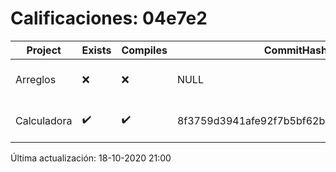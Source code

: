 # Calificaciones: 04e7e2
|Project|Exists|Compiles|CommitHash|CommitDate|CheckDate|Comments|
|-|-|-|-|-|-|-|
|Arreglos|❌|❌|NULL|NULL|18-10-2020 21:00:33|No se encontró el archivo en PracticasComputacionI/Arreglos/Arreglos.cpp|
|Calculadora|✔️|✔️|8f3759d3941afe92f7b5bf62ba6440d44ef454cf|14-10-2020 23:12:07|15-10-2020 21:24:12|nan|

Última actualización: 18-10-2020 21:00